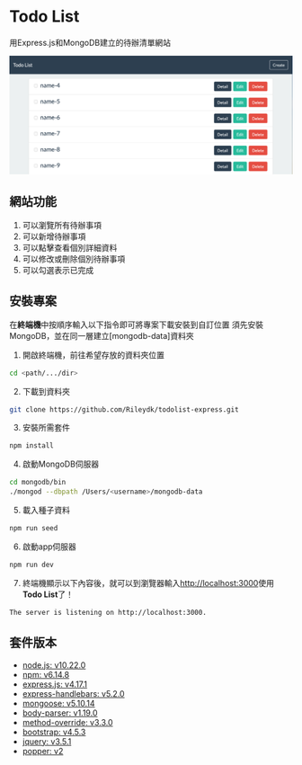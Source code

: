 # Todo List

用Express.js和MongoDB建立的待辦清單網站

![cover img](https://github.com/Rileydk/todolist-express/blob/master/screenshot.png)

## 網站功能

1. 可以瀏覽所有待辦事項
2. 可以新增待辦事項
3. 可以點擊查看個別詳細資料
4. 可以修改或刪除個別待辦事項
5. 可以勾選表示已完成

## 安裝專案

在**終端機**中按順序輸入以下指令即可將專案下載安裝到自訂位置
須先安裝MongoDB，並在同一層建立[mongodb-data]資料夾

1. 開啟終端機，前往希望存放的資料夾位置
  ```bash
  cd <path/.../dir>
  ```
2. 下載到資料夾
  ```bash
  git clone https://github.com/Rileydk/todolist-express.git
  ```
3. 安裝所需套件
  ```bash
  npm install
  ```
4. 啟動MongoDB伺服器
  ```bash
  cd mongodb/bin
  ./mongod --dbpath /Users/<username>/mongodb-data
  ```
5. 載入種子資料
  ```bash
  npm run seed
  ```
6. 啟動app伺服器
  ```bash
  npm run dev
  ```
7. 終端機顯示以下內容後，就可以到瀏覽器輸入[http://localhost:3000](http://localhost:3000)使用**Todo List**了！
  ```bash
  The server is listening on http://localhost:3000.
  ```

## 套件版本

- [node.js: v10.22.0](https://nodejs.org/en/)
- [npm: v6.14.8](https://www.npmjs.com/)
- [express.js: v4.17.1](https://www.npmjs.com/package/express)
- [express-handlebars: v5.2.0](https://www.npmjs.com/package/express-handlebars)
- [mongoose: v5.10.14](https://www.npmjs.com/package/mongoose)
- [body-parser: v1.19.0](https://www.npmjs.com/search?q=body-parser)
- [method-override: v3.3.0](https://www.npmjs.com/package/method-override)
- [bootstrap: v4.5.3](https://getbootstrap.com/)
- [jquery: v3.5.1](https://jquery.com/download/)
- [popper: v2](https://popper.js.org/)
